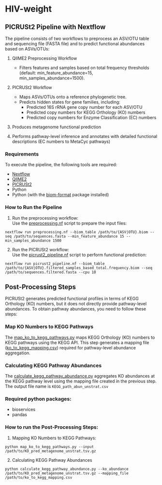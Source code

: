 # HIV-weight

## PICRUSt2 Pipeline with Nextflow
The pipeline consists of two workflows to preprocess an ASV/OTU table and sequencing file (FASTA file) and to predict functional abundances based on ASVs/OTUs:

1. QIIME2 Preprocessing Workflow
   - Filters features and samples based on total frequency thresholds (default: min_feature_abundance=15, min_samples_abundance=1500).

2. PICRUSt2 Workflow
   - Maps ASVs/OTUs onto a reference phylogenetic tree.
   - Predicts hidden states for gene families, including:
     - Predicted 16S rRNA gene copy number for each ASV/OTU
     - Predicted copy numbers for KEGG Orthology (KO) numbers
     - Predicted copy numbers for Enzyme Classification (EC) numbers
3. Produces metagenome functional prediction
4. Performs pathway-level inference and annotates with detailed functional descriptions (EC numbers to MetaCyc pathways)

### Requirements
To execute the pipeline, the following tools are required:
- <a href='https://www.nextflow.io/'> Nextflow</a>
- <a href='https://qiime2.org/'>QIIME2</a>
- <a href='https://github.com/picrust/picrust2'>PICRUSt2</a>
- Python
- Python (with the <a href='https://pypi.org/project/biom-format/'>biom-format</a> package installed)

### How to Run the Pipeline
1. Run the preprocessing workflow:</br>
Use the <a href='/PICRUSt2.pipeline/preprocessing.nf'>preprocessing.nf</a> script to prepare the input files:
```
nextflow run preprocessing.nf --biom_table /path/to/{ASV|OTU}.biom --seq /path/to/sequences.fasta --min_feature_abundance 15 --min_samples_abundance 1500
```
2. Run the PICRUSt2 workflow: </br>
Use the <a href='PICRUSt2.pipeline/picrust2_pipeline.nf'>picrust2_pipeline.nf</a> script to perform functional prediction:
```
nextflow run picrust2_pipeline.nf --biom_table /path/to/{ASV|OTU}.filtered_samples_based_total.frequency.biom --seq /path/to/sequences.filtered.fasta --cpu 10
```

## Post-Processing Steps
PICRUSt2 generates predicted functional profiles in terms of KEGG Orthology (KO) numbers, but it does not directly provide pathway-level abundances. To obtain pathway abundances, you need to follow these steps:

### Map KO Numbers to KEGG Pathways
The <a href='kegg_mapping/map_ko_to_kegg_pathways.py'>map_ko_to_kegg_pathways.py</a> maps KEGG Orthology (KO) numbers to KEGG pathways using the KEGG API. This step generates a mapping file (<a href='kegg_mapping/ko_to_kegg_mapping.csv'>ko_to_kegg_mapping.csv</a>) required for pathway-level abundance aggregation.

### Calculating KEGG Pathway Abundances
The <a href='kegg_mapping/calculate_kegg_pathway_abundance.py'>calculate_kegg_pathway_abundance.py</a> aggregates KO abundances at the KEGG pathway level using the mapping file created in the previous step. The output file name is `KEGG_path_abun_unstrat.csv`

### Required python packages:
- bioservices
- pandas

### How to run the Post-Processing Steps:
1. Mapping KO Numbers to KEGG Pathways:
```
python map_ko_to_kegg_pathways.py --input /path/to/KO_pred_metagenome_unstrat.tsv.gz
```
2. Calculating KEGG Pathway Abundances
```
python calculate_kegg_pathway_abundance.py --ko_abundance /path/to/KO_pred_metagenome_unstrat.tsv.gz --mapping_file /path/to/ko_to_kegg_mapping.csv
```
